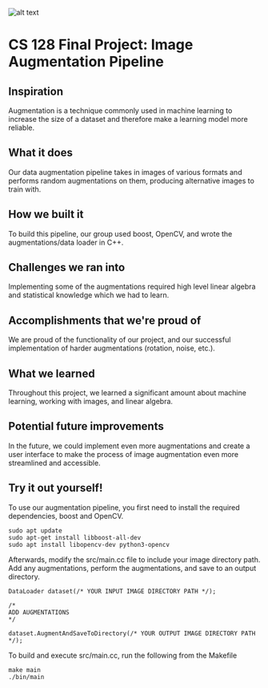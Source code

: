 ![alt text](https://github.com/cs128-2021c/final-project-rijuka/blob/master/logo-rijuka.png)

# CS 128 Final Project: Image Augmentation Pipeline

## Inspiration

Augmentation is a technique commonly used in machine learning to increase the size of a dataset and therefore make a learning model more reliable.

## What it does

Our data augmentation pipeline takes in images of various formats and performs random augmentations on them, producing alternative images to train with. 

## How we built it

To build this pipeline, our group used boost, OpenCV, and wrote the augmentations/data loader in C++. 

## Challenges we ran into 

Implementing some of the augmentations required high level linear algebra and statistical knowledge which we had to learn. 

## Accomplishments that we're proud of 

We are proud of the functionality of our project, and our successful implementation of harder augmentations (rotation, noise, etc.).

## What we learned 

Throughout this project, we learned a significant amount about machine learning, working with images, and linear algebra. 

## Potential future improvements

In the future, we could implement even more augmentations and create a user interface to make the process of image augmentation even more streamlined and accessible.

## Try it out yourself!

To use our augmentation pipeline, you first need to install the required dependencies, boost and OpenCV.

    sudo apt update
    sudo apt-get install libboost-all-dev
    sudo apt install libopencv-dev python3-opencv

Afterwards, modify the src/main.cc file to include your image directory path. Add any augmentations, perform the augmentations, and save to an output directory.

    DataLoader dataset(/* YOUR INPUT IMAGE DIRECTORY PATH */);

    /*
    ADD AUGMENTATIONS
    */
    
    dataset.AugmentAndSaveToDirectory(/* YOUR OUTPUT IMAGE DIRECTORY PATH */);

To build and execute src/main.cc, run the following from the Makefile

    make main
    ./bin/main

